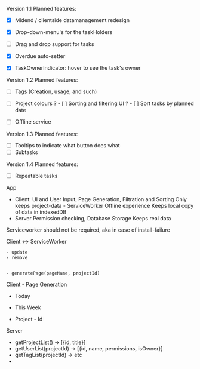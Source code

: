 


Version 1.1
Planned features:
- [x] Midend / clientside datamanagement redesign
- [x] Drop-down-menu's for the taskHolders
- [ ] Drag and drop support for tasks
- [x] Overdue auto-setter
- [x] TaskOwnerIndicator: hover to see the task's owner



Version 1.2
Planned features:
- [ ] Tags (Creation, usage, and such)
- [ ] Project colours
? - [ ] Sorting and filtering UI
?    - [ ] Sort tasks by planned date
- [ ] Offline service


Version 1.3
Planned features:
- [ ] Tooltips to indicate what button does what
- [ ] Subtasks

Version 1.4
Planned features:
- [ ] Repeatable tasks










App
- 	Client:			UI and User Input, Page Generation, Filtration and Sorting		Only keeps project-data
\- 	ServiceWorker	Offline experience												Keeps local copy of data in indexedDB
- 	Server 			Permission checking, Database Storage							Keeps real data

Serviceworker should not be required, aka in case of install-failure







Client <-> ServiceWorker
            
	- update
	- remove
	

	- generatePage(pageName, projectId)




Client - Page Generation
- Today

- This Week

- Project - Id





Server
- getProjectList() -> [{id, title}]
- getUserList(projectId) -> [{id, name, permissions, isOwner}]
- getTagList(projectId) -> etc
- 





